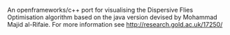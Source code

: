 An openframeworks/c++ port for visualising the Dispersive Flies Optimisation algorithm
based on the java version devised by Mohammad Majid al-Rifaie. For more information see http://research.gold.ac.uk/17250/

